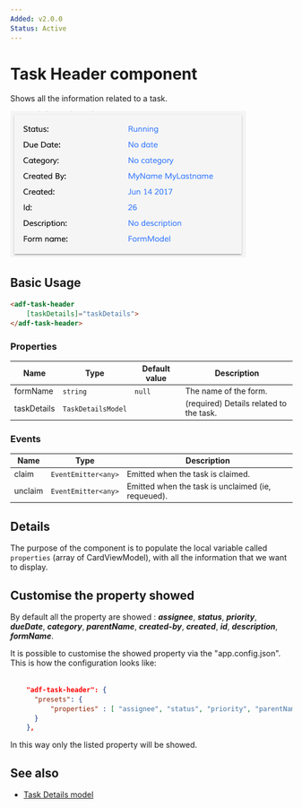 ```yaml
---
Added: v2.0.0
Status: Active
---
```

# Task Header component

Shows all the information related to a task.

![adf-task-header](docassets/images/adf-task-header.png)

## Basic Usage

```html
<adf-task-header
    [taskDetails]="taskDetails">
</adf-task-header>
```

### Properties

| Name | Type | Default value | Description |
| ---- | ---- | ------------- | ----------- |
| formName | `string` | `null` | The name of the form.  |
| taskDetails | `TaskDetailsModel` |  | (required) Details related to the task.  |

### Events

| Name | Type | Description |
| ---- | ---- | ----------- |
| claim | `EventEmitter<any>` | Emitted when the task is claimed. |
| unclaim | `EventEmitter<any>` | Emitted when the task is unclaimed (ie, requeued). |

## Details

The purpose of the component is to populate the local variable called `properties` (array of CardViewModel), with all the information that we want to display.

## Customise the property showed
By default all the property are showed :
***assignee***, ***status***, ***priority***, ***dueDate***, ***category***, ***parentName***, ***created-by***, ***created***, ***id***, ***description***, ***formName***. 

It is possible to customise the showed property via the "app.config.json".
This is how the configuration looks like:

```json

    "adf-task-header": {
      "presets": {
          "properties" : [ "assignee", "status", "priority", "parentName"]
      }
    },

```
In this way only the listed property will be showed.

## See also

-   [Task Details model](task-details.model.md)
